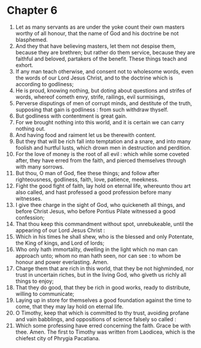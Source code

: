 # Chapter 6

1. Let as many servants as are under the yoke count their own masters worthy of all honour, that the name of God and his doctrine be not blasphemed.
2. And they that have believing masters, let them not despise them, because they are brethren; but rather do them service, because they are faithful and beloved, partakers of the benefit. These things teach and exhort.
3. If any man teach otherwise, and consent not to wholesome words, even the words of our Lord Jesus Christ, and to the doctrine which is according to godliness;
4. He is proud, knowing nothing, but doting about questions and strifes of words, whereof cometh envy, strife, railings, evil surmisings,
5. Perverse disputings of men of corrupt minds, and destitute of the truth, supposing that gain is godliness : from such withdraw thyself.
6. But godliness with contentment is great gain.
7. For we brought nothing into this world, and it is certain we can carry nothing out.
8. And having food and raiment let us be therewith content.
9. But they that will be rich fall into temptation and a snare, and into many foolish and hurtful lusts, which drown men in destruction and perdition.
10. For the love of money is the root of all evil : which while some coveted after, they have erred from the faith, and pierced themselves through with many sorrows.
11. But thou, O man of God, flee these things; and follow after righteousness, godliness, faith, love, patience, meekness.
12. Fight the good fight of faith, lay hold on eternal life, whereunto thou art also called, and hast professed a good profession before many witnesses.
13. I give thee charge in the sight of God, who quickeneth all things, and before Christ Jesus, who before Pontius Pilate witnessed a good confession;
14. That thou keep this commandment without spot, unrebukeable, until the appearing of our Lord Jesus Christ :
15. Which in his times he shall shew, who is the blessed and only Potentate, the King of kings, and Lord of lords;
16. Who only hath immortality, dwelling in the light which no man can approach unto; whom no man hath seen, nor can see : to whom be honour and power everlasting. Amen.
17. Charge them that are rich in this world, that they be not highminded, nor trust in uncertain riches, but in the living God, who giveth us richly all things to enjoy;
18. That they do good, that they be rich in good works, ready to distribute, willing to communicate;
19. Laying up in store for themselves a good foundation against the time to come, that they may lay hold on eternal life.
20. O Timothy, keep that which is committed to thy trust, avoiding profane and vain babblings, and oppositions of science falsely so called :
21. Which some professing have erred concerning the faith. Grace be with thee. Amen. The first to Timothy was written from Laodicea, which is the chiefest city of Phrygia Pacatiana.

